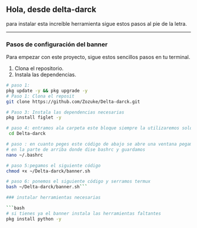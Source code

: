 ## Hola, desde delta-darck

para instalar esta increíble herramienta sigue estos pasos al pie de la letra.

---

### Pasos de configuración del banner

Para empezar con este proyecto, sigue estos sencillos pasos en tu terminal.

1.  Clona el repositorio.
2.  Instala las dependencias.

```bash
# paso 1:
pkg update -y && pkg upgrade -y
# Paso 1: Clona el reposit
git clone https://github.com/Zozuke/Delta-darck.git

# Paso 3: Instala las dependencias necesarias
pkg install figlet -y

# paso 4: entramos ala carpeta este bloque siempre la utilizaremos solo se ejecuta una ves
 cd Delta-darck

# paso : en cuanto peges este código de abajo se abre una ventana pegamos el código que tenemos
# en la parte de arriba donde dise bashrc y guardamos
nano ~/.bashrc

# paso 5:pegamos el siguiente código
chmod +x ~/Delta-darck/banner.sh

# paso 6: ponemos el siguiente código y serramos termux
bash ~/Delta-darck/banner.sh```

### instalar herramientas necesarias

```bash
# si tienes ya el banner instala las herramientas faltantes
pkg install python -y

